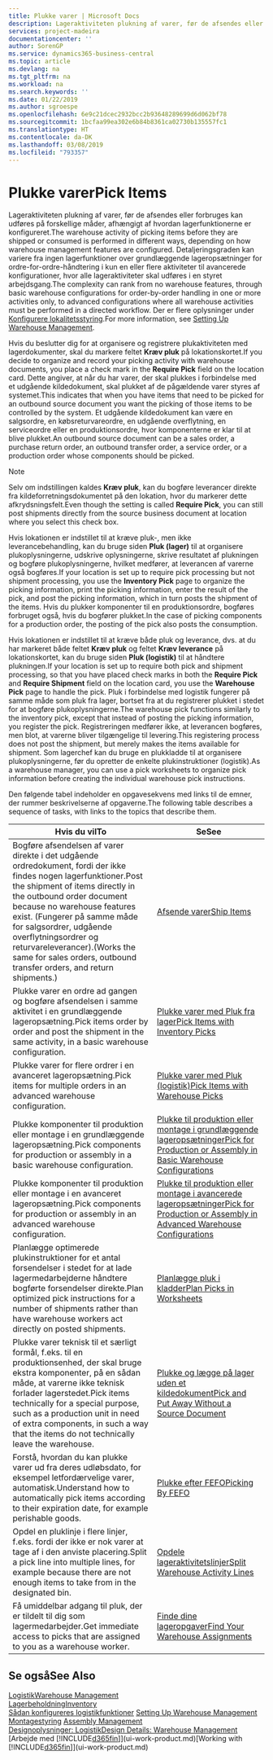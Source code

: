 ```yaml
---
title: Plukke varer | Microsoft Docs
description: Lageraktiviteten plukning af varer, før de afsendes eller forbruges kan udføres på forskellige måder, afhængigt af hvordan lagerfunktionerne er konfigureret. [Opsætningens](../configure-warehouse-processes.md) detaljeringsgrad kan variere fra ingen lagerfunktioner over grundlæggende lageropsætninger for ordre-for-ordre-håndtering i kun en eller flere aktiviteter til avancerede konfigurationer, hvor alle lageraktiviteter skal udføres i en styret arbejdsgang.
services: project-madeira
documentationcenter: ''
author: SorenGP
ms.service: dynamics365-business-central
ms.topic: article
ms.devlang: na
ms.tgt_pltfrm: na
ms.workload: na
ms.search.keywords: ''
ms.date: 01/22/2019
ms.author: sgroespe
ms.openlocfilehash: 6e9c21dcec2932bcc2b93648289699d6d062bf78
ms.sourcegitcommit: 1bcfaa99ea302e6b84b8361ca02730b135557fc1
ms.translationtype: HT
ms.contentlocale: da-DK
ms.lasthandoff: 03/08/2019
ms.locfileid: "793357"
---
```

# <a name="pick-items"></a><span data-ttu-id="c02eb-104">Plukke varer</span><span class="sxs-lookup"><span data-stu-id="c02eb-104">Pick Items</span></span>
<span data-ttu-id="c02eb-105">Lageraktiviteten plukning af varer, før de afsendes eller forbruges kan udføres på forskellige måder, afhængigt af hvordan lagerfunktionerne er konfigureret.</span><span class="sxs-lookup"><span data-stu-id="c02eb-105">The warehouse activity of picking items before they are shipped or consumed is performed in different ways, depending on how warehouse management features are configured.</span></span> <span data-ttu-id="c02eb-106">Detaljeringsgraden kan variere fra ingen lagerfunktioner over grundlæggende lageropsætninger for ordre-for-ordre-håndtering i kun en eller flere aktiviteter til avancerede konfigurationer, hvor alle lageraktiviteter skal udføres i en styret arbejdsgang.</span><span class="sxs-lookup"><span data-stu-id="c02eb-106">The complexity can rank from no warehouse features, through basic warehouse configurations for order-by-order handling in one or more activities only, to advanced configurations where all warehouse activities must be performed in a directed workflow.</span></span> <span data-ttu-id="c02eb-107">Der er flere oplysninger under [Konfigurere lokalitetsstyring](warehouse-setup-warehouse.md).</span><span class="sxs-lookup"><span data-stu-id="c02eb-107">For more information, see [Setting Up Warehouse Management](warehouse-setup-warehouse.md).</span></span>

<span data-ttu-id="c02eb-108">Hvis du beslutter dig for at organisere og registrere plukaktiviteten med lagerdokumenter, skal du markere feltet **Kræv pluk** på lokationskortet.</span><span class="sxs-lookup"><span data-stu-id="c02eb-108">If you decide to organize and record your picking activity with warehouse documents, you place a check mark in the **Require Pick** field on the location card.</span></span> <span data-ttu-id="c02eb-109">Dette angiver, at når du har varer, der skal plukkes i forbindelse med et udgående kildedokument, skal plukket af de pågældende varer styres af systemet.</span><span class="sxs-lookup"><span data-stu-id="c02eb-109">This indicates that when you have items that need to be picked for an outbound source document you want the picking of those items to be controlled by the system.</span></span> <span data-ttu-id="c02eb-110">Et udgående kildedokument kan være en salgsordre, en købsreturvareordre, en udgående overflytning, en serviceordre eller en produktionsordre, hvor komponenterne er klar til at blive plukket.</span><span class="sxs-lookup"><span data-stu-id="c02eb-110">An outbound source document can be a sales order, a purchase return order, an outbound transfer order, a service order, or a production order whose components should be picked.</span></span>

> [!NOTE]
> <span data-ttu-id="c02eb-111">Selv om indstillingen kaldes **Kræv pluk**, kan du bogføre leverancer direkte fra kildeforretningsdokumentet på den lokation, hvor du markerer dette afkrydsningsfelt.</span><span class="sxs-lookup"><span data-stu-id="c02eb-111">Even though the setting is called **Require Pick**, you can still post shipments directly from the source business document at location where you select this check box.</span></span>

<span data-ttu-id="c02eb-112">Hvis lokationen er indstillet til at kræve pluk-, men ikke leverancebehandling, kan du bruge siden **Pluk (lager)** til at organisere plukoplysningerne, udskrive oplysningerne, skrive resultatet af plukningen og bogføre plukoplysningerne, hvilket medfører, at leverancen af varerne også bogføres.</span><span class="sxs-lookup"><span data-stu-id="c02eb-112">If your location is set up to require pick processing but not shipment processing, you use the **Inventory Pick** page to organize the picking information, print the picking information, enter the result of the pick, and post the picking information, which in turn posts the shipment of the items.</span></span> <span data-ttu-id="c02eb-113">Hvis du plukker komponenter til en produktionsordre, bogføres forbruget også, hvis du bogfører plukket.</span><span class="sxs-lookup"><span data-stu-id="c02eb-113">In the case of picking components for a production order, the posting of the pick also posts the consumption.</span></span>

<span data-ttu-id="c02eb-114">Hvis lokationen er indstillet til at kræve både pluk og leverance, dvs. at du har markeret både feltet **Kræv pluk** og feltet **Kræv leverance** på lokationskortet, kan du bruge siden **Pluk (logistik)** til at håndtere plukningen.</span><span class="sxs-lookup"><span data-stu-id="c02eb-114">If your location is set up to require both pick and shipment processing, so that you have placed check marks in both the **Require Pick** and **Require Shipment** field on the location card, you use the **Warehouse Pick** page to handle the pick.</span></span> <span data-ttu-id="c02eb-115">Pluk i forbindelse med logistik fungerer på samme måde som pluk fra lager, bortset fra at du registrerer plukket i stedet for at bogføre plukoplysningerne.</span><span class="sxs-lookup"><span data-stu-id="c02eb-115">The warehouse pick functions similarly to the inventory pick, except that instead of posting the picking information, you register the pick.</span></span> <span data-ttu-id="c02eb-116">Registreringen medfører ikke, at leverancen bogføres, men blot, at varerne bliver tilgængelige til levering.</span><span class="sxs-lookup"><span data-stu-id="c02eb-116">This registering process does not post the shipment, but merely makes the items available for shipment.</span></span> <span data-ttu-id="c02eb-117">Som lagerchef kan du bruge en plukkladde til at organisere plukoplysningerne, før du opretter de enkelte plukinstruktioner (logistik).</span><span class="sxs-lookup"><span data-stu-id="c02eb-117">As a warehouse manager, you can use a pick worksheets to organize pick information before creating the individual warehouse pick instructions.</span></span>

<span data-ttu-id="c02eb-118">Den følgende tabel indeholder en opgavesekvens med links til de emner, der rummer beskrivelserne af opgaverne.</span><span class="sxs-lookup"><span data-stu-id="c02eb-118">The following table describes a sequence of tasks, with links to the topics that describe them.</span></span>   

|<span data-ttu-id="c02eb-119">**Hvis du vil**</span><span class="sxs-lookup"><span data-stu-id="c02eb-119">**To**</span></span>|<span data-ttu-id="c02eb-120">**Se**</span><span class="sxs-lookup"><span data-stu-id="c02eb-120">**See**</span></span>|
|------------|-------------|  
|<span data-ttu-id="c02eb-121">Bogføre afsendelsen af varer direkte i det udgående ordredokument, fordi der ikke findes nogen lagerfunktioner.</span><span class="sxs-lookup"><span data-stu-id="c02eb-121">Post the shipment of items directly in the outbound order document because no warehouse features exist.</span></span> <span data-ttu-id="c02eb-122">(Fungerer på samme måde for salgsordrer, udgående overflytningsordrer og returvareleverancer).</span><span class="sxs-lookup"><span data-stu-id="c02eb-122">(Works the same for sales orders, outbound transfer orders, and return shipments.)</span></span>|[<span data-ttu-id="c02eb-123">Afsende varer</span><span class="sxs-lookup"><span data-stu-id="c02eb-123">Ship Items</span></span>](warehouse-how-ship-items.md)|  
|<span data-ttu-id="c02eb-124">Plukke varer en ordre ad gangen og bogføre afsendelsen i samme aktivitet i en grundlæggende lageropsætning.</span><span class="sxs-lookup"><span data-stu-id="c02eb-124">Pick items order by order and post the shipment in the same activity, in a basic warehouse configuration.</span></span>|[<span data-ttu-id="c02eb-125">Plukke varer med Pluk fra lager</span><span class="sxs-lookup"><span data-stu-id="c02eb-125">Pick Items with Inventory Picks</span></span>](warehouse-how-to-pick-items-with-inventory-picks.md)|
|<span data-ttu-id="c02eb-126">Plukke varer for flere ordrer i en avanceret lageropsætning.</span><span class="sxs-lookup"><span data-stu-id="c02eb-126">Pick items for multiple orders in an advanced warehouse configuration.</span></span>|[<span data-ttu-id="c02eb-127">Plukke varer med Pluk (logistik)</span><span class="sxs-lookup"><span data-stu-id="c02eb-127">Pick Items with Warehouse Picks</span></span>](warehouse-how-to-pick-items-for-warehouse-shipment.md)|  
|<span data-ttu-id="c02eb-128">Plukke komponenter til produktion eller montage i en grundlæggende lageropsætning.</span><span class="sxs-lookup"><span data-stu-id="c02eb-128">Pick components for production or assembly in a basic warehouse configuration.</span></span>|[<span data-ttu-id="c02eb-129">Plukke til produktion eller montage i grundlæggende lageropsætninger</span><span class="sxs-lookup"><span data-stu-id="c02eb-129">Pick for Production or Assembly in Basic Warehouse Configurations</span></span>](warehouse-how-to-pick-for-production.md)|
|<span data-ttu-id="c02eb-130">Plukke komponenter til produktion eller montage i en avanceret lageropsætning.</span><span class="sxs-lookup"><span data-stu-id="c02eb-130">Pick components for production or assembly in an advanced warehouse configuration.</span></span>|[<span data-ttu-id="c02eb-131">Plukke til produktion eller montage i avancerede lageropsætninger</span><span class="sxs-lookup"><span data-stu-id="c02eb-131">Pick for Production or Assembly in Advanced Warehouse Configurations</span></span>](warehouse-how-to-pick-for-internal-operations-in-advanced-warehousing.md)|  
|<span data-ttu-id="c02eb-132">Planlægge optimerede plukinstruktioner for et antal forsendelser i stedet for at lade lagermedarbejderne håndtere bogførte forsendelser direkte.</span><span class="sxs-lookup"><span data-stu-id="c02eb-132">Plan optimized pick instructions for a number of shipments rather than have warehouse workers act directly on posted shipments.</span></span>|[<span data-ttu-id="c02eb-133">Planlægge pluk i kladder</span><span class="sxs-lookup"><span data-stu-id="c02eb-133">Plan Picks in Worksheets</span></span>](warehouse-how-to-plan-picks-in-worksheets.md)|  
|<span data-ttu-id="c02eb-134">Plukke varer teknisk til et særligt formål, f.eks. til en produktionsenhed, der skal bruge ekstra komponenter, på en sådan måde, at varerne ikke teknisk forlader lagerstedet.</span><span class="sxs-lookup"><span data-stu-id="c02eb-134">Pick items technically for a special purpose, such as a production unit in need of extra components, in such a way that the items do not technically leave the warehouse.</span></span>|[<span data-ttu-id="c02eb-135">Plukke og lægge på lager uden et kildedokument</span><span class="sxs-lookup"><span data-stu-id="c02eb-135">Pick and Put Away Without a Source Document</span></span>](warehouse-how-to-create-put-aways-from-internal-put-aways.md)|
|<span data-ttu-id="c02eb-136">Forstå, hvordan du kan plukke varer ud fra deres udløbsdato, for eksempel letfordærvelige varer, automatisk.</span><span class="sxs-lookup"><span data-stu-id="c02eb-136">Understand how to automatically pick items according to their expiration date, for example perishable goods.</span></span>|[<span data-ttu-id="c02eb-137">Plukke efter FEFO</span><span class="sxs-lookup"><span data-stu-id="c02eb-137">Picking By FEFO</span></span>](warehouse-picking-by-fefo.md)|
|<span data-ttu-id="c02eb-138">Opdel en pluklinje i flere linjer, f.eks. fordi der ikke er nok varer at tage af i den anviste placering.</span><span class="sxs-lookup"><span data-stu-id="c02eb-138">Split a pick line into multiple lines, for example because there are not enough items to take from in the designated bin.</span></span>|[<span data-ttu-id="c02eb-139">Opdele lageraktivitetslinjer</span><span class="sxs-lookup"><span data-stu-id="c02eb-139">Split Warehouse Activity Lines</span></span>](warehouse-how-to-split-warehouse-activity-lines.md)|
|<span data-ttu-id="c02eb-140">Få umiddelbar adgang til pluk, der er tildelt til dig som lagermedarbejder.</span><span class="sxs-lookup"><span data-stu-id="c02eb-140">Get immediate access to picks that are assigned to you as a warehouse worker.</span></span>|[<span data-ttu-id="c02eb-141">Finde dine lageropgaver</span><span class="sxs-lookup"><span data-stu-id="c02eb-141">Find Your Warehouse Assignments</span></span>](warehouse-how-to-find-your-warehouse-assignments.md)|  

## <a name="see-also"></a><span data-ttu-id="c02eb-142">Se også</span><span class="sxs-lookup"><span data-stu-id="c02eb-142">See Also</span></span>  
[<span data-ttu-id="c02eb-143">Logistik</span><span class="sxs-lookup"><span data-stu-id="c02eb-143">Warehouse Management</span></span>](warehouse-manage-warehouse.md)  
[<span data-ttu-id="c02eb-144">Lagerbeholdning</span><span class="sxs-lookup"><span data-stu-id="c02eb-144">Inventory</span></span>](inventory-manage-inventory.md)  
<span data-ttu-id="c02eb-145">[Sådan konfigureres logistikfunktioner](warehouse-setup-warehouse.md)   </span><span class="sxs-lookup"><span data-stu-id="c02eb-145">[Setting Up Warehouse Management](warehouse-setup-warehouse.md)   </span></span>  
<span data-ttu-id="c02eb-146">[Montagestyring](assembly-assemble-items.md)  </span><span class="sxs-lookup"><span data-stu-id="c02eb-146">[Assembly Management](assembly-assemble-items.md)  </span></span>  
[<span data-ttu-id="c02eb-147">Designoplysninger: Logistik</span><span class="sxs-lookup"><span data-stu-id="c02eb-147">Design Details: Warehouse Management</span></span>](design-details-warehouse-management.md)  
<span data-ttu-id="c02eb-148">[Arbejde med [!INCLUDE[d365fin](includes/d365fin_md.md)]](ui-work-product.md)</span><span class="sxs-lookup"><span data-stu-id="c02eb-148">[Working with [!INCLUDE[d365fin](includes/d365fin_md.md)]](ui-work-product.md)</span></span>
